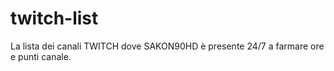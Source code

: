 # twitch-list
La lista dei canali TWITCH dove SAKON90HD è presente 24/7 a farmare ore e punti canale.
